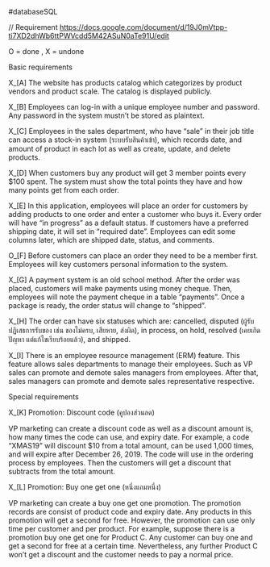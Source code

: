 ﻿#databaseSQL

// Requirement
https://docs.google.com/document/d/19J0mVtpp-ti7XD2dhWb6ttPWVcdd5M42ASuN0aTe91U/edit

O = done , X = undone

Basic requirements

X_[A] 
The website has products catalog which categorizes by product vendors and product scale. The catalog is displayed publicly.

X_[B] 
Employees can log-in with a unique employee number and password. Any password in the system mustn’t be stored as plaintext.

X_[C] 
Employees in the sales department, who have “sale” in their job title can access a stock-in system (ระบบรับสินค้าเข้า), which records date, and amount of product in each lot as well as create, update, and delete products.

X_[D] 
When customers buy any product will get 3 member points every $100 spent. The system must show the total points they have and how many points get from each order.

X_[E] 
In this application, employees will place an order for customers by adding products to one order and enter a customer who buys it. Every order will have “in progress” as a default status. If customers have a preferred shipping date, it will set in “required date”. Employees can edit some columns later, which are shipped date, status, and comments.

O_[F] 
Before customers can place an order they need to be a member first. Employees will key customers personal information to the system.

X_[G] 
A payment system is an old school method. After the order was placed, customers will make payments using money cheque. Then, employees will note the payment cheque in a table “payments”. Once a package is ready, the order status will change to “shipped”.

X_[H] 
The order can have six statuses which are: cancelled, disputed (ผู้รับปฏิเสธการรับของ เช่น ของไม่ครบ, เสียหาย, ส่งผิด), in process, on hold, resolved (เคยเกิดปัญหา แต่แก้ไขเรียบร้อยแล้ว), and shipped.

X_[I] 
There is an employee resource management (ERM) feature. This feature allows sales departments to manage their employees. Such as VP sales can promote and demote sales managers from employees. After that, sales managers can promote and demote sales representative respective. 

Special requirements

X_[K] 
Promotion: Discount code (คูปองส่วนลด)

VP marketing can create a discount code as well as a discount amount is, how many times the code can use, and expiry date. For example, a code “XMAS19” will discount $10 from a total amount, can be used 1,000 times, and will expire after December 26, 2019.
The code will use in the ordering process by employees. Then the customers will get a discount that subtracts from the total amount.

X_[L] 
Promotion: Buy one get one (หนึ่งแถมหนึ่ง)

VP marketing can create a buy one get one promotion. The promotion records are consist of product code and expiry date.
Any products in this promotion will get a second for free. However, the promotion can use only time per customer and per product. For example, suppose there is a promotion buy one get one for Product C. Any customer can buy one and get a second for free at a certain time. Nevertheless, any further Product C won’t get a discount and the customer needs to pay a normal price.
